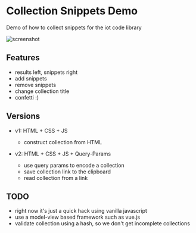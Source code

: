 # Collection Snippets Demo

Demo of how to collect snippets for the iot code library

![screenshot](https://user-images.githubusercontent.com/720669/108841262-c779d180-75d7-11eb-8c71-154c507c7234.jpg)

## Features

- results left, snippets right
- add snippets
- remove snippets
- change collection title
- confetti :)

## Versions

- v1: HTML + CSS + JS
    - construct collection from HTML

- v2: HTML + CSS + JS + Query-Params
    - use query params to encode a collection
    - save collection link to the clipboard
    - read collection from a link

## TODO

- right now it's just a quick hack using vanilla javascript
- use a model-view based framework such as vue.js
- validate collection using a hash, so we don't get incomplete collections
